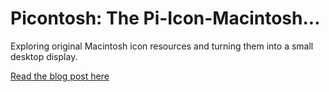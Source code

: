 # Picontosh: The Pi-Icon-Macintosh...

Exploring original Macintosh icon resources and turning them into a small desktop display.

[Read the blog post here](https://unimplementedtrap.com/picontosh-exploring-classic-macintosh-icon-format)
